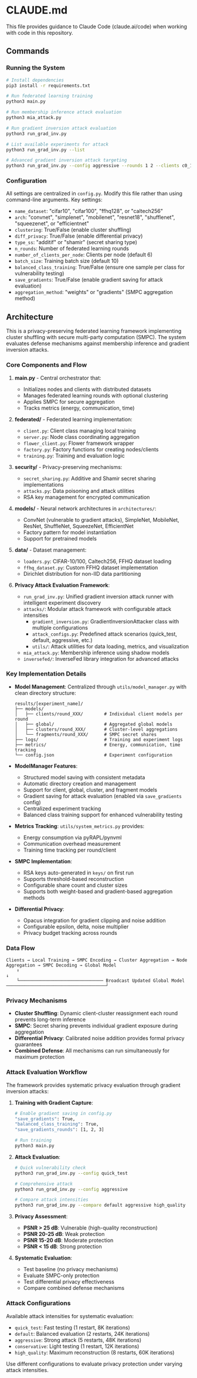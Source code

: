 # CLAUDE.md

This file provides guidance to Claude Code (claude.ai/code) when working with code in this repository.

## Commands

### Running the System
```bash
# Install dependencies
pip3 install -r requirements.txt

# Run federated learning training
python3 main.py

# Run membership inference attack evaluation
python3 mia_attack.py

# Run gradient inversion attack evaluation
python3 run_grad_inv.py

# List available experiments for attack
python3 run_grad_inv.py --list

# Advanced gradient inversion attack targeting
python3 run_grad_inv.py --config aggressive --rounds 1 2 --clients c0_1 c0_2
```

### Configuration
All settings are centralized in `config.py`. Modify this file rather than using command-line arguments. Key settings:
- `name_dataset`: "cifar10", "cifar100", "ffhq128", or "caltech256" 
- `arch`: "convnet", "simplenet", "mobilenet", "resnet18", "shufflenet", "squeezenet", or "efficientnet"
- `clustering`: True/False (enable cluster shuffling)
- `diff_privacy`: True/False (enable differential privacy)
- `type_ss`: "additif" or "shamir" (secret sharing type)
- `n_rounds`: Number of federated learning rounds
- `number_of_clients_per_node`: Clients per node (default 6)
- `batch_size`: Training batch size (default 10)
- `balanced_class_training`: True/False (ensure one sample per class for vulnerability testing)
- `save_gradients`: True/False (enable gradient saving for attack evaluation)
- `aggregation_method`: "weights" or "gradients" (SMPC aggregation method)

## Architecture

This is a privacy-preserving federated learning framework implementing cluster shuffling with secure multi-party computation (SMPC). The system evaluates defense mechanisms against membership inference and gradient inversion attacks.

### Core Components and Flow

1. **main.py** - Central orchestrator that:
   - Initializes nodes and clients with distributed datasets
   - Manages federated learning rounds with optional clustering
   - Applies SMPC for secure aggregation
   - Tracks metrics (energy, communication, time)

2. **federated/** - Federated learning implementation:
   - `client.py`: Client class managing local training
   - `server.py`: Node class coordinating aggregation  
   - `flower_client.py`: Flower framework wrapper
   - `factory.py`: Factory functions for creating nodes/clients
   - `training.py`: Training and evaluation logic

3. **security/** - Privacy-preserving mechanisms:
   - `secret_sharing.py`: Additive and Shamir secret sharing implementations
   - `attacks.py`: Data poisoning and attack utilities
   - RSA key management for encrypted communication

4. **models/** - Neural network architectures in `architectures/`:
   - ConvNet (vulnerable to gradient attacks), SimpleNet, MobileNet, ResNet, ShuffleNet, SqueezeNet, EfficientNet
   - Factory pattern for model instantiation
   - Support for pretrained models

5. **data/** - Dataset management:
   - `loaders.py`: CIFAR-10/100, Caltech256, FFHQ dataset loading
   - `ffhq_dataset.py`: Custom FFHQ dataset implementation  
   - Dirichlet distribution for non-IID data partitioning

6. **Privacy Attack Evaluation Framework**:
   - `run_grad_inv.py`: Unified gradient inversion attack runner with intelligent experiment discovery
   - `attacks/`: Modular attack framework with configurable attack intensities
     - `gradient_inversion.py`: GradientInversionAttacker class with multiple configurations
     - `attack_configs.py`: Predefined attack scenarios (quick_test, default, aggressive, etc.)
     - `utils/`: Attack utilities for data loading, metrics, and visualization
   - `mia_attack.py`: Membership inference using shadow models
   - `inversefed/`: InverseFed library integration for advanced attacks

### Key Implementation Details

- **Model Management**: Centralized through `utils/model_manager.py` with clean directory structure:

  ```text
  results/[experiment_name]/
  ├── models/
  │   ├── clients/round_XXX/        # Individual client models per round
  │   ├── global/                   # Aggregated global models
  │   ├── clusters/round_XXX/       # Cluster-level aggregations
  │   └── fragments/round_XXX/      # SMPC secret shares
  ├── logs/                         # Training and experiment logs
  ├── metrics/                      # Energy, communication, time tracking
  └── config.json                   # Experiment configuration
  ```

- **ModelManager Features**:
  - Structured model saving with consistent metadata
  - Automatic directory creation and management
  - Support for client, global, cluster, and fragment models
  - Gradient saving for attack evaluation (enabled via `save_gradients` config)
  - Centralized experiment tracking
  - Balanced class training support for enhanced vulnerability testing

- **Metrics Tracking**: `utils/system_metrics.py` provides:
  - Energy consumption via pyRAPL/pynvml
  - Communication overhead measurement
  - Training time tracking per round/client

- **SMPC Implementation**:
  - RSA keys auto-generated in `keys/` on first run
  - Supports threshold-based reconstruction
  - Configurable share count and cluster sizes
  - Supports both weight-based and gradient-based aggregation methods

- **Differential Privacy**: 
  - Opacus integration for gradient clipping and noise addition
  - Configurable epsilon, delta, noise multiplier
  - Privacy budget tracking across rounds

### Data Flow

```text
Clients → Local Training → SMPC Encoding → Cluster Aggregation → Node Aggregation → SMPC Decoding → Global Model
    ↑                                                                                                      ↓
    └──────────────────────────────── Broadcast Updated Global Model ──────────────────────────────────────┘
```

### Privacy Mechanisms

- **Cluster Shuffling**: Dynamic client-cluster reassignment each round prevents long-term inference
- **SMPC**: Secret sharing prevents individual gradient exposure during aggregation
- **Differential Privacy**: Calibrated noise addition provides formal privacy guarantees
- **Combined Defense**: All mechanisms can run simultaneously for maximum protection

### Attack Evaluation Workflow

The framework provides systematic privacy evaluation through gradient inversion attacks:

1. **Training with Gradient Capture**:
   ```bash
   # Enable gradient saving in config.py
   "save_gradients": True,
   "balanced_class_training": True,
   "save_gradients_rounds": [1, 2, 3]
   
   # Run training
   python3 main.py
   ```

2. **Attack Evaluation**:
   ```bash
   # Quick vulnerability check
   python3 run_grad_inv.py --config quick_test
   
   # Comprehensive attack
   python3 run_grad_inv.py --config aggressive
   
   # Compare attack intensities
   python3 run_grad_inv.py --compare default aggressive high_quality
   ```

3. **Privacy Assessment**:
   - **PSNR > 25 dB**: Vulnerable (high-quality reconstruction)
   - **PSNR 20-25 dB**: Weak protection
   - **PSNR 15-20 dB**: Moderate protection  
   - **PSNR < 15 dB**: Strong protection

4. **Systematic Evaluation**:
   - Test baseline (no privacy mechanisms)
   - Evaluate SMPC-only protection
   - Test differential privacy effectiveness
   - Compare combined defense mechanisms

### Attack Configurations

Available attack intensities for systematic evaluation:

- `quick_test`: Fast testing (1 restart, 8K iterations)
- `default`: Balanced evaluation (2 restarts, 24K iterations)  
- `aggressive`: Strong attack (5 restarts, 48K iterations)
- `conservative`: Light testing (1 restart, 12K iterations)
- `high_quality`: Maximum reconstruction (8 restarts, 60K iterations)

Use different configurations to evaluate privacy protection under varying attack intensities.